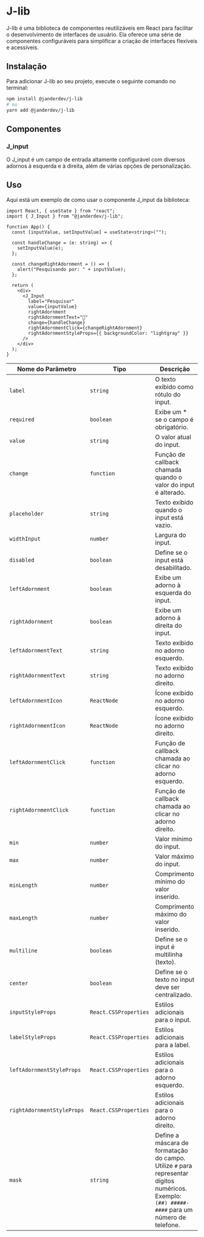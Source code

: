 # J-lib

J-lib é uma biblioteca de componentes reutilizáveis em React para facilitar o desenvolvimento de interfaces de usuário. Ela oferece uma série de componentes configuráveis para simplificar a criação de interfaces flexíveis e acessíveis.

## Instalação

Para adicionar J-lib ao seu projeto, execute o seguinte comando no terminal:

```bash
npm install @janderdev/j-lib
# ou
yarn add @janderdev/j-lib
```
## Componentes

### J_input
O J_input é um campo de entrada altamente configurável com diversos adornos à esquerda e à direita, além de várias opções de personalização.

## Uso
Aqui está um exemplo de como usar o componente J_input da biblioteca:

```tsx
import React, { useState } from "react";
import { J_Input } from "@janderdev/j-lib";

function App() {
  const [inputValue, setInputValue] = useState<string>("");

  const handleChange = (e: string) => {
    setInputValue(e);
  };

  const changeRightAdornment = () => {
    alert("Pesquisando por: " + inputValue);
  };

  return (
    <div>
      <J_Input
        label="Pesquisar"
        value={inputValue}
        rightAdornment
        rightAdornmentText="🔎"
        change={handleChange}
        rightAdornmentClick={changeRightAdornment}
        rightAdornmentStyleProps={{ backgroundColor: "lightgray" }}
      />
    </div>
  );
}
```

| Nome do Parâmetro    | Tipo                | Descrição                                                                 |
|----------------------|---------------------|---------------------------------------------------------------------------|
| `label`              | `string`            | O texto exibido como rótulo do input.                                     |
| `required`           | `boolean`           | Exibe um * se o campo é obrigatório.                                      |
| `value`              | `string`            | O valor atual do input.                                                   |
| `change`             | `function`          | Função de callback chamada quando o valor do input é alterado.            |
| `placeholder`        | `string`            | Texto exibido quando o input está vazio.                                  |
| `widthInput`         | `number`            | Largura do input.                                                         |
| `disabled`           | `boolean`           | Define se o input está desabilitado.                                      |
| `leftAdornment`      | `boolean`           | Exibe um adorno à esquerda do input.                                      |
| `rightAdornment`     | `boolean`           | Exibe um adorno à direita do input.                                       |
| `leftAdornmentText`  | `string`            | Texto exibido no adorno esquerdo.                                         |
| `rightAdornmentText` | `string`            | Texto exibido no adorno direito.                                          |
| `leftAdornmentIcon`  | `ReactNode`         | Ícone exibido no adorno esquerdo.                                         |
| `rightAdornmentIcon` | `ReactNode`         | Ícone exibido no adorno direito.                                          |
| `leftAdornmentClick` | `function`          | Função de callback chamada ao clicar no adorno esquerdo.                  |
| `rightAdornmentClick`| `function`          | Função de callback chamada ao clicar no adorno direito.                   |
| `min`                | `number`            | Valor mínimo do input.                                                    |
| `max`                | `number`            | Valor máximo do input.                                                    |
| `minLength`          | `number`            | Comprimento mínimo do valor inserido.                                     |
| `maxLength`          | `number`            | Comprimento máximo do valor inserido.                                     |
| `multiline`          | `boolean`           | Define se o input é multilinha (texto).                                   |
| `center`             | `boolean`           | Define se o texto no input deve ser centralizado.                         |
| `inputStyleProps`    | `React.CSSProperties`| Estilos adicionais para o input.                                         |
| `labelStyleProps`    | `React.CSSProperties`| Estilos adicionais para a label.                                         |
| `leftAdornmentStyleProps` | `React.CSSProperties`| Estilos adicionais para o adorno esquerdo.                          |
| `rightAdornmentStyleProps`| `React.CSSProperties`| Estilos adicionais para o adorno direito.                           |
| `mask`                    | `string`             | Define a máscara de formatação do campo. Utilize `#` para representar dígitos numéricos. Exemplo: `(##) #####-####` para um número de telefone.                                                |
